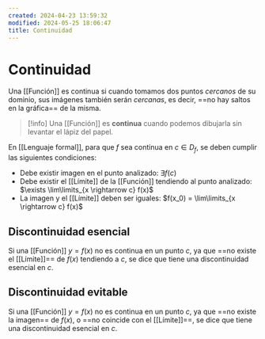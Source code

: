 ```yaml
---
created: 2024-04-23 13:59:32
modified: 2024-05-25 18:06:47
title: Continuidad
---
```


# Continuidad

Una [[Función]] es continua si cuando tomamos dos puntos *cercanos* de su dominio, sus imágenes también serán *cercanas*, es decir, ==no hay saltos en la gráfica== de la misma.

> [!info]
> Una [[Función]] es **continua** cuando podemos dibujarla sin levantar el lápiz del papel.

En [[Lenguaje formal]], para que $f$ sea continua en $c \in D_f$, se deben cumplir las siguientes condiciones:

- Debe existir imagen en el punto analizado: $\exists f(c)$
- Debe existir el [[Límite]] de la [[Función]] tendiendo al punto analizado: $\exists \lim\limits_{x \rightarrow c} f(x)$
- La imagen y el [[Límite]] deben ser iguales: $f(x_0) = \lim\limits_{x \rightarrow c} f(x)$

## Discontinuidad esencial

Si una [[Función]] $y = f(x)$ no es continua en un punto $c$, ya que ==no existe el [[Límite]]== de $f(x)$ tendiendo a $c$, se dice que tiene una discontinuidad esencial en $c$.

## Discontinuidad evitable

Si una [[Función]] $y = f(x)$ no es continua en un punto $c$, ya que ==no existe la imagen== de $f(x)$, o ==no coincide con el [[Límite]]==, se dice que tiene una discontinuidad esencial en $c$.
